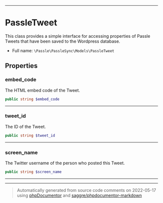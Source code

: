 ***

# PassleTweet

This class provides a simple interface for accessing properties of
Passle Tweets that have been saved to the Wordpress database.



* Full name: `\Passle\PassleSync\Models\PassleTweet`



## Properties


### embed_code

The HTML embed code of the Tweet.

```php
public string $embed_code
```






***

### tweet_id

The ID of the Tweet.

```php
public string $tweet_id
```






***

### screen_name

The Twitter username of the person who posted this Tweet.

```php
public string $screen_name
```






***



***
> Automatically generated from source code comments on 2022-05-17 using [phpDocumentor](http://www.phpdoc.org/) and [saggre/phpdocumentor-markdown](https://github.com/Saggre/phpDocumentor-markdown)
